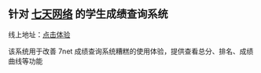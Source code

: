 ## 针对 [七天网络](https://student-m.7net.cc) 的学生成绩查询系统

线上地址：[点击体验](https://score.chenteng.me)

该系统用于改善 7net 成绩查询系统糟糕的使用体验，提供查看总分、排名、成绩曲线等功能
